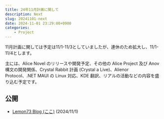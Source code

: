 ```yaml
---
title: 24年11月計画に関して
description: Next
slug: 20241101-next
date: 2024-11-01 23:29:00+0900
categories:
    - Project
---
```


11月計画に関しては予定は11/1-11/3としていましたが、連休のため拡大し、11/1-11/4とします。

主には、Alice Novel のリリースや開発予定、その他の Alice Project 及び Anov 構文の開発関係、Crystal Rabbit 計画 (Crystal a Live)、Alienor Protocol、.NET MAUI の Linux 対応、KDE 翻訳、リアルの活動などの内容を盛り込む予定です。

## 公開
- [Lemon73 Blog (ここ)](./) (2024/11/1)
